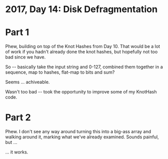 # 2017, Day 14: Disk Defragmentation

# Part 1

Phew, building on top of the Knot Hashes from Day 10. That would be a lot of
work if you hadn't already done the knot hashes, but hopefully not too bad
since we have.

So -- basically take the input string and 0-127, combined them together in
a sequence, map to hashes, flat-map to bits and sum?

Seems ... achiveable.

Wasn't too bad -- took the opportunity to improve some of my KnotHash code.

# Part 2

Phew. I don't see any way around turning this into a big-ass array and walking
around it, marking what we've already examined. Sounds painful, but ...

... it works.

 
